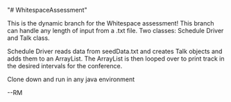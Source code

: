 "# WhitespaceAssessment" 

This is the dynamic branch for the Whitespace assessment! This branch can handle any length of input from a .txt file. Two classes: Schedule Driver and Talk class. 

Schedule Driver reads data from seedData.txt and creates Talk objects and adds them to an ArrayList<Talk>. The ArrayList<Talk> is then looped over to print track in the desired intervals for the conference.  

Clone down and run in any java environment

--RM
